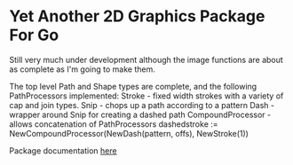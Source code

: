 # Yet Another 2D Graphics Package For Go

Still very much under development although the image functions are about as complete as I'm going to make them.

The top level Path and Shape types are complete, and the following PathProcessors implemented:
  Stroke - fixed width strokes with a variety of cap and join types.
  Snip - chops up a path according to a pattern
  Dash - wrapper around Snip for creating a dashed path
  CompoundProcessor - allows concatenation of PathProcessors
    dashedstroke := NewCompoundProcessor(NewDash(pattern, offs), NewStroke(1))

Package documentation [here](https://pkg.go.dev/github.com/jphsd/graphics2d)
